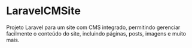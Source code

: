 # LaravelCMSite
Projeto Laravel para um site com CMS integrado, permitindo gerenciar facilmente o conteúdo do site, incluindo páginas, posts, imagens e muito mais.
